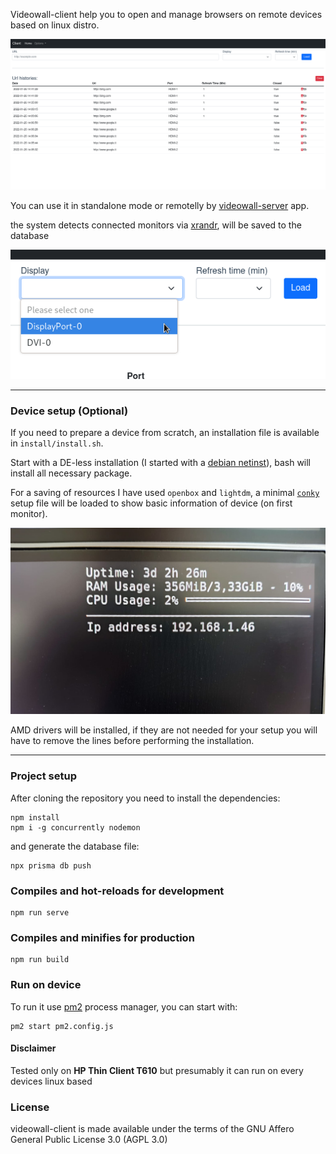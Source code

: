 Videowall-client help you to open and manage browsers on remote devices based on linux distro.

![screenshot](./res/screenshot.png)

You can use it in standalone mode or remotelly by [videowall-server](https://github.com/Edsol/videowall_server) app.

the system detects connected monitors via [xrandr](https://www.x.org/releases/X11R7.5/doc/man/man1/xrandr.1.html), will be saved to the database

![detected monitor](./res/screenshot2.png)

---

### Device setup (Optional)

If you need to prepare a device from scratch, an installation file is available in `install/install.sh`.

Start with a DE-less installation (I started with a [debian netinst](https://www.debian.org/CD/netinst/)), bash will install all necessary package.

For a saving of resources I have used `openbox` and `lightdm`, a minimal [`conky`](https://github.com/brndnmtthws/conky) setup file will be loaded to show basic information of device (on first monitor).

![conky](./res/conky.png)

AMD drivers will be installed, if they are not needed for your setup you will have to remove the lines before performing the installation.

---

### Project setup

After cloning the repository you need to install the dependencies:

```
npm install
npm i -g concurrently nodemon

```

and generate the database file:

```
npx prisma db push
```

### Compiles and hot-reloads for development

```
npm run serve
```

### Compiles and minifies for production

```
npm run build
```

### Run on device

To run it use [pm2](https://github.com/Unitech/pm2) process manager, you can start with:

```
pm2 start pm2.config.js
```

#### Disclaimer

Tested only on **HP Thin Client T610** but presumably it can run on every devices linux based

### License

videowall-client is made available under the terms of the GNU Affero General Public License 3.0 (AGPL 3.0)

